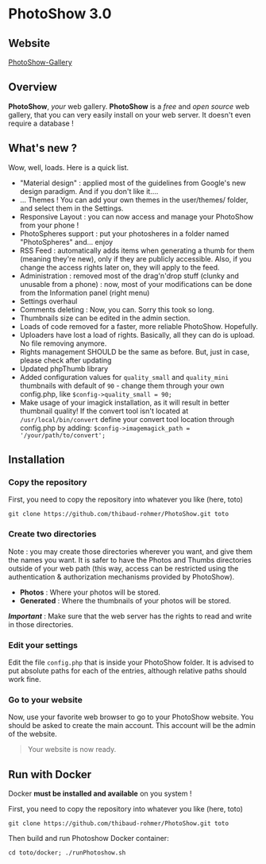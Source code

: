 # PhotoShow 3.0

## Website

[PhotoShow-Gallery](http://www.photoshow-gallery.com)

## Overview

**PhotoShow**, *your* web gallery. **PhotoShow** is a *free* and *open source* web gallery, that you can very easily install on your web server. It doesn't even require a database !

## What's new ?

Wow, well, loads. Here is a quick list.
* "Material design" : applied most of the guidelines from Google's new design paradigm. And if you don't like it....
* ... Themes ! You can add your own themes in the user/themes/ folder, and select them in the Settings.
* Responsive Layout : you can now access and manage your PhotoShow from your phone !
* PhotoSpheres support : put your photosheres in a folder named "PhotoSpheres" and... enjoy
* RSS Feed : automatically adds items when generating a thumb for them (meaning they're new), only if they are publicly accessible. Also, if you change the access rights later on, they will apply to the feed.
* Administration : removed most of the drag'n'drop stuff (clunky and unusable from a phone) : now, most of your modifications can be done from the Information panel (right menu)
* Settings overhaul
* Comments deleting : Now, you can. Sorry this took so long.
* Thumbnails size can be edited in the admin section.
* Loads of code removed for a faster, more reliable PhotoShow. Hopefully.
* Uploaders have lost a load of rights. Basically, all they can do is upload. No file removing anymore.
* Rights management SHOULD be the same as before. But, just in case, please check after updating
* Updated phpThumb library
* Added configuration values for `quality_small` and `quality_mini` thumbnails with default of `90` - change them through your own config.php, like `$config->quality_small = 90;`  
* Make usage of your imagick installation, as it will result in better thumbnail quality! If the convert tool isn't located at `/usr/local/bin/convert` define your convert tool location through config.php by adding: `$config->imagemagick_path = '/your/path/to/convert';`

## Installation

### Copy the repository

First, you need to copy the repository into whatever you like (here, toto)

`git clone https://github.com/thibaud-rohmer/PhotoShow.git toto`

### Create two directories

Note : you may create those directories wherever you want, and give them the names you want. It is safer to have the Photos and Thumbs directories outside of your web path (this way, access can be restricted using the authentication & authorization mechanisms provided by PhotoShow).

* **Photos** : Where your photos will be stored.
* **Generated** : Where the thumbnails of your photos will be stored. 

***Important*** : Make sure that the web server has the rights to read and write in those directories.

### Edit your settings

Edit the file `config.php` that is inside your PhotoShow folder. It is advised to put absolute paths for each of the entries, although relative paths should work fine.

### Go to your website

Now, use your favorite web browser to go to your PhotoShow website. You should be asked to create the main account. This account will be the admin of the website.

> Your website is now ready.

## Run with Docker

Docker **must be installed and available** on you system !

First, you need to copy the repository into whatever you like (here, toto)

`git clone https://github.com/thibaud-rohmer/PhotoShow.git toto`

Then build and run Photoshow Docker container:

`cd toto/docker; ./runPhotoshow.sh`

